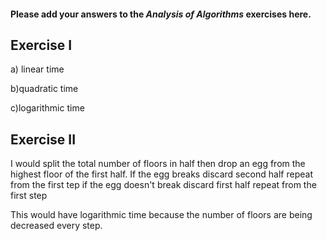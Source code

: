 #### Please add your answers to the ***Analysis of  Algorithms*** exercises here.

## Exercise I

a) linear time


b)quadratic time


c)logarithmic time

## Exercise II

I would split the total number of floors in half then drop an egg from the highest floor of the first half.
If the egg breaks
    discard second half
    repeat from the first tep
if the egg doesn't break
    discard first half
    repeat from the first step

This would have logarithmic time because the number of floors are being decreased every step.



